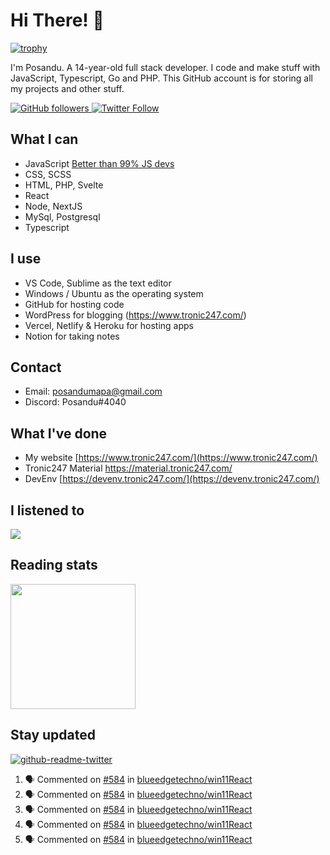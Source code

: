 # Hi There! 👋
[![trophy](https://github-profile-trophy.vercel.app/?username=posandu)](https://www.youtube.com/watch?v=dQw4w9WgXcQ)

I'm Posandu. A 14-year-old full stack developer. I code and make stuff with JavaScript, Typescript, Go and PHP. This GitHub account is for storing all my projects and other stuff.

<a href="https://github.com/Posandu">
	<img alt="GitHub followers" src="https://img.shields.io/github/followers/posandu?style=social">
</a>

<a href="https://twitter.com/Posandu">
	<img alt="Twitter Follow" src="https://img.shields.io/twitter/follow/posandu?style=social">
</a>

## What I can

- JavaScript [Better than 99% JS devs](https://www.codingame.com/certification/UuE-yYkOPsUD3F6aCWZ5ZA)
- CSS, SCSS
- HTML, PHP, Svelte
- React
- Node, NextJS
- MySql, Postgresql
- Typescript

## I use

- VS Code, Sublime as the text editor
- Windows / Ubuntu as the operating system
- GitHub for hosting code
- WordPress for blogging (https://www.tronic247.com/)
- Vercel, Netlify & Heroku for hosting apps
- Notion for taking notes

## Contact

- Email: posandumapa@gmail.com
- Discord: Posandu#4040

## What I've done

- My website [https://www.tronic247.com/](https://www.tronic247.com/)
- Tronic247 Material https://material.tronic247.com/
- DevEnv [https://devenv.tronic247.com/](https://devenv.tronic247.com/)

## I listened to 

<img src="https://spotify-github-profile.vercel.app/api/view.svg?uid=31gr2rav6xfv3jbfsemb5orfw57m&cover_image=true&theme=novatorem&bar_color=53b14f&bar_color_cover=true"/>

## Reading stats

<img src="https://api.daily.dev/devcards/bc577391486143969f5b3b599b499632.png?r=sp8" width=200/>

## Stay updated
[![github-readme-twitter](https://github-readme-twitter.gazf.vercel.app/api?id=posandu&show_reply=false)]()

<!--START_SECTION:activity-->
1. 🗣 Commented on [#584](https://github.com/blueedgetechno/win11React/issues/584) in [blueedgetechno/win11React](https://github.com/blueedgetechno/win11React)
2. 🗣 Commented on [#584](https://github.com/blueedgetechno/win11React/issues/584) in [blueedgetechno/win11React](https://github.com/blueedgetechno/win11React)
3. 🗣 Commented on [#584](https://github.com/blueedgetechno/win11React/issues/584) in [blueedgetechno/win11React](https://github.com/blueedgetechno/win11React)
4. 🗣 Commented on [#584](https://github.com/blueedgetechno/win11React/issues/584) in [blueedgetechno/win11React](https://github.com/blueedgetechno/win11React)
5. 🗣 Commented on [#584](https://github.com/blueedgetechno/win11React/issues/584) in [blueedgetechno/win11React](https://github.com/blueedgetechno/win11React)
<!--END_SECTION:activity-->
